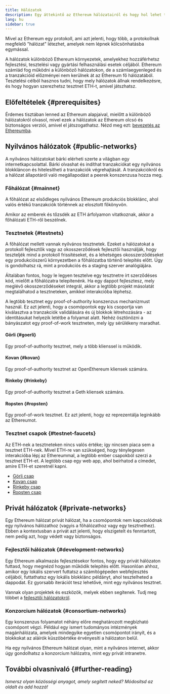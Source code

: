 ```yaml
---
title: Hálózatok
description: Egy áttekintő az Ethereum hálózatairól és hogy hol lehet tesztnet ethert (ETH) szerezni, hogy teszteld az alkalmazásaidat.
lang: hu
sidebar: true
---
```


Mivel az Ethereum egy protokoll, ami azt jelenti, hogy több, a protokollnak megfelelő "hálózat" létezhet, amelyek nem lépnek kölcsönhatásba egymással.

A hálózatok különböző Ethereum környezetek, amelyekhez hozzáférhetsz fejlesztési, tesztelési vagy gyártási felhasználási esetek céljából. Ethereum számlád fog működni a különböző hálózatokon, de a számlaegyenleged és a tranzakcióid előzményei nem kerülnek át az Ethereum fő hálózatából. Tesztelési célból hasznos tudni, hogy mely hálózatok állnak rendelkezésre, és hogy hogyan szerezhetsz tesztnet ETH-t, amivel játszhatsz.

## Előfeltételek {#prerequisites}

Érdemes tisztában lenned az Ethereum alapjaival, mielőtt a különböző hálózatokról olvasol, mivel ezek a hálózatok az Ethereum olcsó és biztonságos verziói, amivel el játszogathatsz. Nézd meg ezt: [bevezetés az Ethereumba](/developers/docs/intro-to-ethereum/).

## Nyilvános hálózatok {#public-networks}

A nyilvános hálózatokat bárki elérheti szerte a világban egy internetkapcsolattal. Bárki olvashat és indíthat tranzakciókat egy nyilvános blokkláncon és hitelesítheti a tranzakciók végrehajtását. A tranzakciókról és a hálózat állapotáról való megállapodást a peerek konszenzusa hozza meg.

### Főhálózat {#mainnet}

A főhálózat az elsődleges nyilvános Ethereum produkciós blokklánc, ahol valós értékű tranzakciók történnek az elosztott főkönyvön.

Amikor az emberek és tőzsdék az ETH árfolyamon vitatkoznak, akkor a főhálózati ETH-ről beszélnek.

### Tesztnetek {#testnets}

A főhálózat mellett vannak nyilvános tesztnetek. Ezeket a hálózatokat a protokoll fejlesztők vagy az okosszerződések fejlesztői használják, hogy teszteljék mind a protokoll frissítéseket, és a lehetséges okosszerződéseket egy produkciószerű környezetben a főhálózatba történő telepítés előtt. Úgy is gondolhatsz rá, mint a produkciós és a staging szerver analógiájára.

Általában fontos, hogy le legyen tesztelve egy tesztnetre írt szerződéses kód, mielőtt a főhálózatra telepítenénk. Ha egy dappot fejlesztesz, mely meglévő okosszerződéseket integrál, akkor a legtöbb projekt másolatát megtalálhatod a tesztneteken, amikkel interakcióba léphetsz.

A legtöbb tesztnet egy proof-of-authority konszenzus mechanizmust használ. Ez azt jelenti, hogy a csomópontok egy kis csoportja van kiválasztva a tranzakciók validálására és új blokkok létrehozására - az identitásukat helyezik letétbe a folyamat alatt. Nehéz ösztönözni a bányászatot egy proof-of-work tesztneten, mely így sérülékeny maradhat.

#### Görli {#goerli}

Egy proof-of-authority tesztnet, mely a több klienssel is működik.

#### Kovan {#kovan}

Egy proof-of-authority tesztnet az OpenEthereum kliensek számára.

#### Rinkeby {#rinkeby}

Egy proof-of-authority tesztnet a Geth kliensek számára.

#### Ropsten {#ropsten}

Egy proof-of-work tesztnet. Ez azt jelenti, hogy ez reprezentálja leginkább az Ethereumot.

### Tesztnet csapok {#testnet-faucets}

Az ETH-nek a tesztneteken nincs valós értéke; így nincsen piaca sem a tesztnet ETH-nek. Mivel ETH-re van szükséged, hogy ténylegesen interakcióba lépj az Ethereummal, a legtöbb ember csapokból szerzi a tesztnet ETH-et. A legtöbb csap egy web app, ahol beírhatod a címedet, amire ETH-et szeretnél kapni.

- [Görli csap](https://faucet.goerli.mudit.blog/)
- [Kovan csap](https://faucet.kovan.network/)
- [Rinkeby csap](https://faucet.rinkeby.io/)
- [Ropsten csap](https://faucet.ropsten.be/)

## Privát hálózatok {#private-networks}

Egy Ethereum hálózat privát hálózat, ha a csomópontok nem kapcsolódnak egy nyilvános hálózathoz (vagyis a főhálózathoz vagy egy tesztnethez). Ebben a kontextusban a privát azt jelenti, hogy elszigetelt és fenntartott, nem pedig azt, hogy védett vagy biztonságos.

### Fejlesztői hálózatok {#development-networks}

Egy Ethereum alkalmazás fejlesztésekor fontos, hogy egy privát hálózaton futtasd, hogy megnézd hogyan működik telepítés előtt. Hasonlóan ahhoz, amikor egy lokális szervert futtatsz a számítógépeden webfejlesztés céljából, futtathatsz egy lokális blokklánc példányt, ahol tesztelheted a dappodat. Ez gyorsabb iterációt tesz lehetővé, mint egy nyilvános tesztnet.

Vannak olyan projektek és eszközök, melyek ebben segítenek. Tudj meg többet a [fejlesztői hálózatokról](/developers/docs/development-networks/).

### Konzorcium hálózatok {#consortium-networks}

Egy konszenzus folyamatot néhány előre meghatározott megbízható csomópont végzi. Például egy ismert tudományos intézmények magánhálózata, amelyek mindegyike egyetlen csomópontot irányít, és a blokkokat az aláírók küszöbértéke érvényesíti a hálózaton belül.

Ha egy nyilvános Ethereum hálózat olyan, mint a nyilvános internet, akkor úgy gondolhatsz a konzorcium hálózatra, mint egy privát intranetre.

## További olvasnivaló {#further-reading}

_Ismersz olyan közösségi anyagot, amely segített neked? Módosítsd az oldalt és add hozzá!_
